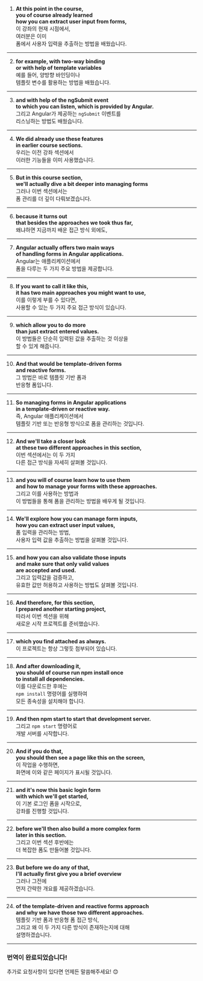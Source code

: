 1. **At this point in the course,  
   you of course already learned  
   how you can extract user input from forms,**  
   이 강좌의 현재 시점에서,  
   여러분은 이미  
   폼에서 사용자 입력을 추출하는 방법을 배웠습니다.

---

2. **for example, with two-way binding  
   or with help of template variables**  
   예를 들어, 양방향 바인딩이나  
   템플릿 변수를 활용하는 방법을 배웠습니다.

---

3. **and with help of the ngSubmit event  
   to which you can listen, which is provided by Angular.**  
   그리고 Angular가 제공하는 `ngSubmit` 이벤트를  
   리스닝하는 방법도 배웠습니다.

---

4. **We did already use these features  
   in earlier course sections.**  
   우리는 이전 강좌 섹션에서  
   이러한 기능들을 이미 사용했습니다.

---

5. **But in this course section,  
   we'll actually dive a bit deeper into managing forms**  
   그러나 이번 섹션에서는  
   폼 관리를 더 깊이 다뤄보겠습니다.

---

6. **because it turns out  
   that besides the approaches we took thus far,**  
   왜냐하면 지금까지 배운 접근 방식 외에도,

---

7. **Angular actually offers two main ways  
   of handling forms in Angular applications.**  
   Angular는 애플리케이션에서  
   폼을 다루는 두 가지 주요 방법을 제공합니다.

---

8. **If you want to call it like this,  
   it has two main approaches you might want to use,**  
   이를 이렇게 부를 수 있다면,  
   사용할 수 있는 두 가지 주요 접근 방식이 있습니다.

---

9. **which allow you to do more  
   than just extract entered values.**  
   이 방법들은 단순히 입력된 값을 추출하는 것 이상을  
   할 수 있게 해줍니다.

---

10. **And that would be template-driven forms  
    and reactive forms.**  
    그 방법은 바로 템플릿 기반 폼과  
    반응형 폼입니다.

---

11. **So managing forms in Angular applications  
    in a template-driven or reactive way.**  
    즉, Angular 애플리케이션에서  
    템플릿 기반 또는 반응형 방식으로 폼을 관리하는 것입니다.

---

12. **And we'll take a closer look  
    at these two different approaches in this section,**  
    이번 섹션에서는 이 두 가지  
    다른 접근 방식을 자세히 살펴볼 것입니다.

---

13. **and you will of course learn how to use them  
    and how to manage your forms with these approaches.**  
    그리고 이를 사용하는 방법과  
    이 방법들을 통해 폼을 관리하는 방법을 배우게 될 것입니다.

---

14. **We'll explore how you can manage form inputs,  
    how you can extract user input values,**  
    폼 입력을 관리하는 방법,  
    사용자 입력 값을 추출하는 방법을 살펴볼 것입니다.

---

15. **and how you can also validate those inputs  
    and make sure that only valid values  
    are accepted and used.**  
    그리고 입력값을 검증하고,  
    유효한 값만 허용하고 사용하는 방법도 살펴볼 것입니다.

---

16. **And therefore, for this section,  
    I prepared another starting project,**  
    따라서 이번 섹션을 위해  
    새로운 시작 프로젝트를 준비했습니다.

---

17. **which you find attached as always.**  
    이 프로젝트는 항상 그렇듯 첨부되어 있습니다.

---

18. **And after downloading it,  
    you should of course run npm install once  
    to install all dependencies.**  
    이를 다운로드한 후에는  
    `npm install` 명령어를 실행하여  
    모든 종속성을 설치해야 합니다.

---

19. **And then npm start to start that development server.**  
    그리고 `npm start` 명령어로  
    개발 서버를 시작합니다.

---

20. **And if you do that,  
    you should then see a page like this on the screen,**  
    이 작업을 수행하면,  
    화면에 이와 같은 페이지가 표시될 것입니다.

---

21. **and it's now this basic login form  
    with which we'll get started,**  
    이 기본 로그인 폼을 시작으로,  
    강좌를 진행할 것입니다.

---

22. **before we'll then also build a more complex form  
    later in this section.**  
    그리고 이번 섹션 후반에는  
    더 복잡한 폼도 만들어볼 것입니다.

---

23. **But before we do any of that,  
    I'll actually first give you a brief overview**  
    그러나 그전에  
    먼저 간략한 개요를 제공하겠습니다.

---

24. **of the template-driven and reactive forms approach  
    and why we have those two different approaches.**  
    템플릿 기반 폼과 반응형 폼 접근 방식,  
    그리고 왜 이 두 가지 다른 방식이 존재하는지에 대해  
    설명하겠습니다.

---

### 번역이 완료되었습니다!
추가로 요청사항이 있다면 언제든 말씀해주세요! 😊
